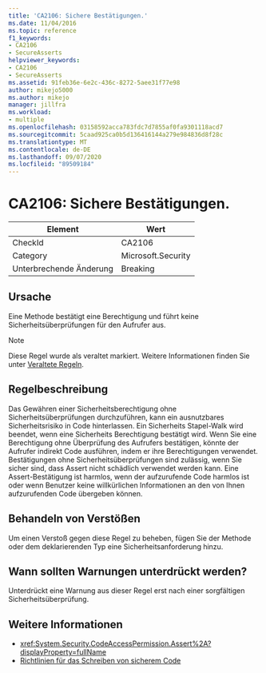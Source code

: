 ```yaml
---
title: 'CA2106: Sichere Bestätigungen.'
ms.date: 11/04/2016
ms.topic: reference
f1_keywords:
- CA2106
- SecureAsserts
helpviewer_keywords:
- CA2106
- SecureAsserts
ms.assetid: 91feb36e-6e2c-436c-8272-5aee31f77e98
author: mikejo5000
ms.author: mikejo
manager: jillfra
ms.workload:
- multiple
ms.openlocfilehash: 03158592acca783fdc7d7855af0fa9301118acd7
ms.sourcegitcommit: 5caad925ca0b5d136416144a279e984836d8f28c
ms.translationtype: MT
ms.contentlocale: de-DE
ms.lasthandoff: 09/07/2020
ms.locfileid: "89509184"
---
```

# <a name="ca2106-secure-asserts"></a>CA2106: Sichere Bestätigungen.

|Element|Wert|
|-|-|
|CheckId|CA2106|
|Category|Microsoft.Security|
|Unterbrechende Änderung|Breaking|

## <a name="cause"></a>Ursache
Eine Methode bestätigt eine Berechtigung und führt keine Sicherheitsüberprüfungen für den Aufrufer aus.

> [!NOTE]
> Diese Regel wurde als veraltet markiert. Weitere Informationen finden Sie unter [Veraltete Regeln](fxcop-unported-deprecated-rules.md).

## <a name="rule-description"></a>Regelbeschreibung
Das Gewähren einer Sicherheitsberechtigung ohne Sicherheitsüberprüfungen durchzuführen, kann ein ausnutzbares Sicherheitsrisiko in Code hinterlassen. Ein Sicherheits Stapel-Walk wird beendet, wenn eine Sicherheits Berechtigung bestätigt wird. Wenn Sie eine Berechtigung ohne Überprüfung des Aufrufers bestätigen, könnte der Aufrufer indirekt Code ausführen, indem er ihre Berechtigungen verwendet. Bestätigungen ohne Sicherheitsüberprüfungen sind zulässig, wenn Sie sicher sind, dass Assert nicht schädlich verwendet werden kann. Eine Assert-Bestätigung ist harmlos, wenn der aufzurufende Code harmlos ist oder wenn Benutzer keine willkürlichen Informationen an den von Ihnen aufzurufenden Code übergeben können.

## <a name="how-to-fix-violations"></a>Behandeln von Verstößen
Um einen Verstoß gegen diese Regel zu beheben, fügen Sie der Methode oder dem deklarierenden Typ eine Sicherheitsanforderung hinzu.

## <a name="when-to-suppress-warnings"></a>Wann sollten Warnungen unterdrückt werden?
Unterdrückt eine Warnung aus dieser Regel erst nach einer sorgfältigen Sicherheitsüberprüfung.

## <a name="see-also"></a>Weitere Informationen

- <xref:System.Security.CodeAccessPermission.Assert%2A?displayProperty=fullName>
- [Richtlinien für das Schreiben von sicherem Code](/dotnet/standard/security/secure-coding-guidelines)
